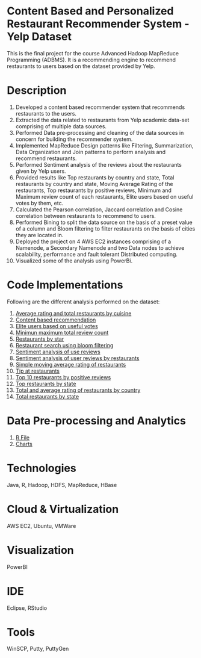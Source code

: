 # Content Based and Personalized Restaurant Recommender System - Yelp Dataset

This is the final project for the course Advanced Hadoop MapReduce Programming (ADBMS). It is a recommending engine to recommend restaurants to users based on the dataset provided by Yelp.

# Description

1. Developed a content based recommender system that recommends restaurants to the users.
2. Extracted the data related to restaurants from Yelp academic data-set comprising of multiple data sources.
3. Performed Data pre-processing and cleaning of the data sources in concern for building the recommender system.
4. Implemented MapReduce Design patterns like Filtering, Summarization, Data Organization and Join patterns to perform analysis and recommend restaurants.
5. Performed Sentiment analysis of the reviews about the restaurants given by Yelp users.
6. Provided results like Top restaurants by country and state, Total restaurants by country and state, Moving Average Rating of the restaurants, Top restaurants by positive reviews, Minimum and Maximum review count of each restaurants, Elite users based on useful votes by them, etc.
7. Calculated the Pearson correlation, Jaccard correlation and Cosine correlation between restaurants to recommend to users.
8. Performed Bining to split the data source on the basis of a preset value of a column and Bloom filtering to filter restaurants on the basis of cities they are located in.
9. Deployed the project on 4 AWS EC2 instances comprising of a Namenode, a Secondary Namenode and two Data nodes to achieve scalability, performance and fault tolerant Distributed computing.
10. Visualized some of the analysis using PowerBi.

# Code Implementations

Following are the different analysis performed on the dataset:

1. [Average rating and total restaurants by cuisine](https://github.com/agrawal-priyank/AWS-Yelp-Recommender_Hadoop-MapReduce-Project/tree/master/RestaurantRecommenderSystem/src/edu/neu/averageratingandtotalrestaurantsbycuisine)
2. [Content based recommendation](https://github.com/agrawal-priyank/AWS-Yelp-Recommender_Hadoop-MapReduce-Project/tree/master/RestaurantRecommenderSystem/src/edu/neu/contentbasedrecommendation)
3. [Elite users based on useful votes](https://github.com/agrawal-priyank/AWS-Yelp-Recommender_Hadoop-MapReduce-Project/tree/master/RestaurantRecommenderSystem/src/edu/neu/eliteusersbasedonusefulvotes)
4. [Minimun maximum total review count](https://github.com/agrawal-priyank/AWS-Yelp-Recommender_Hadoop-MapReduce-Project/tree/master/RestaurantRecommenderSystem/src/edu/neu/minmaxtotalreviewcount)
5. [Restaurants by star](https://github.com/agrawal-priyank/AWS-Yelp-Recommender_Hadoop-MapReduce-Project/tree/master/RestaurantRecommenderSystem/src/edu/neu/restaurantsbystar)
6. [Restaurant search using bloom filtering](https://github.com/agrawal-priyank/AWS-Yelp-Recommender_Hadoop-MapReduce-Project/tree/master/RestaurantRecommenderSystem/src/edu/neu/restaurantsearchusingbloomfiltering)
7. [Sentiment analysis of use reviews](https://github.com/agrawal-priyank/AWS-Yelp-Recommender_Hadoop-MapReduce-Project/tree/master/RestaurantRecommenderSystem/src/edu/neu/sentimentanalysisofuserreviews)
8. [Sentiment analysis of user reviews by restaurants](https://github.com/agrawal-priyank/AWS-Yelp-Recommender_Hadoop-MapReduce-Project/tree/master/RestaurantRecommenderSystem/src/edu/neu/sentimentanalysisofuserreviewsbyrestaurants)
9. [Simple moving average rating of restaurants](https://github.com/agrawal-priyank/AWS-Yelp-Recommender_Hadoop-MapReduce-Project/tree/master/RestaurantRecommenderSystem/src/edu/neu/simplemovingaverageratingofrestaurants)
10. [Tip at restaurants](https://github.com/agrawal-priyank/AWS-Yelp-Recommender_Hadoop-MapReduce-Project/tree/master/RestaurantRecommenderSystem/src/edu/neu/tipatrestaurants)
11. [Top 10 restaurants by positive reviews](https://github.com/agrawal-priyank/AWS-Yelp-Recommender_Hadoop-MapReduce-Project/tree/master/RestaurantRecommenderSystem/src/edu/neu/top10restaurantsbypositivereviews)
12. [Top restaurants by state](https://github.com/agrawal-priyank/AWS-Yelp-Recommender_Hadoop-MapReduce-Project/tree/master/RestaurantRecommenderSystem/src/edu/neu/toprestaurantsbystate)
13. [Total and average rating of restaurants by country](https://github.com/agrawal-priyank/AWS-Yelp-Recommender_Hadoop-MapReduce-Project/tree/master/RestaurantRecommenderSystem/src/edu/neu/totalandaverageratingofrestaurantsbycountry)
14. [Total restaurants by state](https://github.com/agrawal-priyank/AWS-Yelp-Recommender_Hadoop-MapReduce-Project/tree/master/RestaurantRecommenderSystem/src/edu/neu/totalrestaurantsbystate)

# Data Pre-processing and Analytics

1. [R File](https://github.com/agrawal-priyank/AWS-Yelp-Recommender_Hadoop-MapReduce-Project/tree/master/R%20Data%20Cleansing)
2. [Charts](https://github.com/agrawal-priyank/AWS-Yelp-Recommender_Hadoop-MapReduce-Project/tree/master/BI%20%26%20Analytics)

# Technologies

Java, R, Hadoop, HDFS, MapReduce, HBase

# Cloud & Virtualization

AWS EC2, Ubuntu, VMWare

# Visualization

PowerBI

# IDE

Eclipse, RStudio 

# Tools

WinSCP, Putty, PuttyGen
